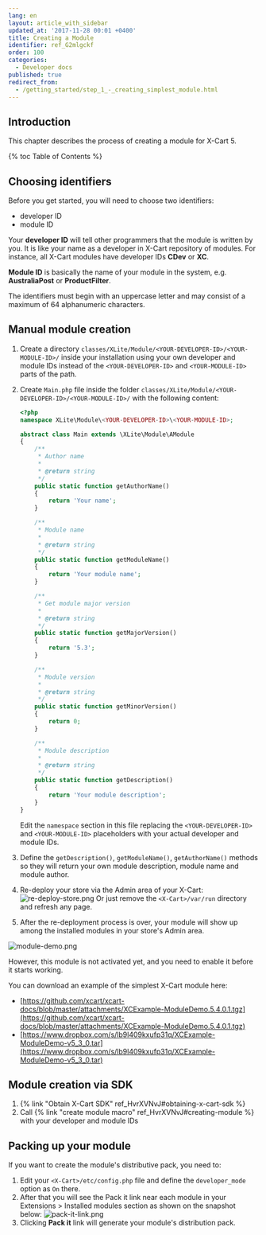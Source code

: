 ```yaml
---
lang: en
layout: article_with_sidebar
updated_at: '2017-11-28 00:01 +0400'
title: Creating a Module
identifier: ref_G2mlgckf
order: 100
categories:
  - Developer docs
published: true
redirect_from:
  - /getting_started/step_1_-_creating_simplest_module.html
---
```

## Introduction

This chapter describes the process of creating a module for X-Cart 5.

{% toc Table of Contents %}

## Choosing identifiers

Before you get started, you will need to choose two identifiers:
*   developer ID 
*   module ID

Your **developer ID** will tell other programmers that the module is written by you. It is like your name as a developer in X-Cart repository of modules. For instance, all X-Cart modules have developer IDs **CDev** or **XC**.

**Module ID** is basically the name of your module in the system, e.g. **AustraliaPost** or **ProductFilter**.

The identifiers must begin with an uppercase letter and may consist of a maximum of 64 alphanumeric characters.

## Manual module creation

1.  Create a directory `classes/XLite/Module/<YOUR-DEVELOPER-ID>/<YOUR-MODULE-ID>/` inside your installation using your own developer and module IDs instead of the `<YOUR-DEVELOPER-ID>` and `<YOUR-MODULE-ID>` parts of the path.
2.  Create `Main.php` file inside the folder `classes/XLite/Module/<YOUR-DEVELOPER-ID>/<YOUR-MODULE-ID>/` with the following content: 

    ```php
    <?php
    namespace XLite\Module\<YOUR-DEVELOPER-ID>\<YOUR-MODULE-ID>;

    abstract class Main extends \XLite\Module\AModule
    {
        /**
         * Author name
         *
         * @return string
         */
        public static function getAuthorName()
        {
            return 'Your name';
        }

        /**
         * Module name
         *
         * @return string
         */
        public static function getModuleName()
        {
            return 'Your module name';
        }

        /**
         * Get module major version
         *
         * @return string
         */
        public static function getMajorVersion()
        {
            return '5.3';
        }

        /**
         * Module version
         *
         * @return string
         */
        public static function getMinorVersion()
        {
            return 0;
        }

        /**
         * Module description
         *
         * @return string
         */
        public static function getDescription()
        {
            return 'Your module description';
        }
    }
    ```

    Edit the `namespace` section in this file replacing the `<YOUR-DEVELOPER-ID>` and `<YOUR-MODULE-ID>` placeholders with your actual developer and module IDs.
3.  Define the `getDescription()`, `getModuleName()`, `getAuthorName()` methods so they will return your own module description, module name and module author.
4.  Re-deploy your store via the Admin area of your X-Cart:
![re-deploy-store.png]({{site.baseurl}}/attachments/ref_TBDhOF2h/re-deploy-store.png)
Or just remove the `<X-Cart>/var/run` directory and refresh any page.
5.  After the re-deployment process is over, your module will show up among the installed modules in your store's Admin area.

![module-demo.png]({{site.baseurl}}/attachments/ref_TBDhOF2h/module-demo.png)


However, this module is not activated yet, and you need to enable it before it starts working.

You can download an example of the simplest X-Cart module here:

* [https://github.com/xcart/xcart-docs/blob/master/attachments/XCExample-ModuleDemo.5.4.0.1.tgz](https://github.com/xcart/xcart-docs/blob/master/attachments/XCExample-ModuleDemo.5.4.0.1.tgz)
* [https://www.dropbox.com/s/lb9l409kxufp31q/XCExample-ModuleDemo-v5_3_0.tar](https://www.dropbox.com/s/lb9l409kxufp31q/XCExample-ModuleDemo-v5_3_0.tar)

## Module creation via SDK

1.  {% link "Obtain X-Cart SDK" ref_HvrXVNvJ#obtaining-x-cart-sdk %}
2.  Call {% link "create module macro" ref_HvrXVNvJ#creating-module %} with your developer and module IDs

## Packing up your module

If you want to create the module's distributive pack, you need to:
1.  Edit your `<X-Cart>/etc/config.php` file and define the `developer_mode` option as `On` there.
2.  After that you will see the Pack it link near each module in your Extensions > Installed modules section as shown on the snapshot below:
    ![pack-it-link.png]({{site.baseurl}}/attachments/ref_TBDhOF2h/pack-it-link.png)
3.  Clicking **Pack it** link will generate your module's distribution pack.
